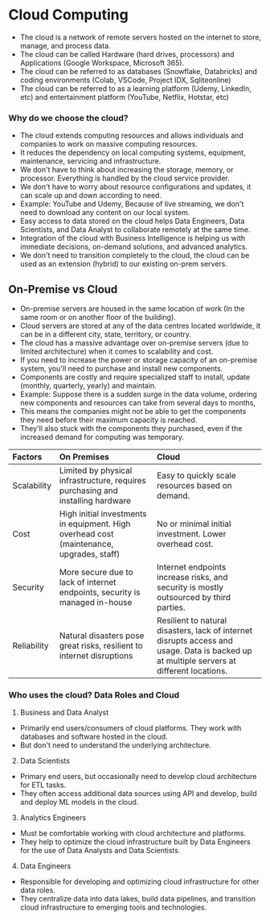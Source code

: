 # **Cloud Computing**
- The cloud is a network of remote servers hosted on the internet to store, manage, and process data.
- The cloud can be called Hardware (hard drives, processors) and Applications (Google Workspace, Microsoft 365).
- The cloud can be referred to as databases (Snowflake, Databricks) and coding environments (Colab, VSCode, Project IDX, Sqliteonline) 
- The cloud can be referred to as a learning platform (Udemy, LinkedIn, etc) and entertainment platform (YouTube, Netflix, Hotstar, etc)

### Why do we choose the cloud?
- The cloud extends computing resources and allows individuals and companies to work on massive computing resources.
- It reduces the dependency on local computing systems, equipment, maintenance, servicing and infrastructure.
- We don't have to think about increasing the storage, memory, or processor. Everything is handled by the cloud service provider.
- We don't have to worry about resource configurations and updates, it can scale up and down according to need.
- Example: YouTube and Udemy, Because of live streaming, we don't need to download any content on our local system.
- Easy access to data stored on the cloud helps Data Engineers, Data Scientists, and Data Analyst to collaborate remotely at the same time.
- Integration of the cloud with Business Intelligence is helping us with immediate decisions, on-demand solutions, and advanced analytics.
- We don't need to transition completely to the cloud, the cloud can be used as an extension (hybrid) to our existing on-prem servers.

## On-Premise vs Cloud
- On-premise servers are housed in the same location of work (In the same room or on another floor of the building).
- Cloud servers are stored at any of the data centres located worldwide, it can be in a different city, state, territory, or country.
- The cloud has a massive advantage over on-premise servers (due to limited architecture) when it comes to scalability and cost.
- If you need to increase the power or storage capacity of an on-premise system, you'll need to purchase and install new components.
- Components are costly and require specialized staff to install, update (monthly, quarterly, yearly) and maintain.
- Example: Suppose there is a sudden surge in the data volume, ordering new components and resources can take from several days to months,
- This means the companies might not be able to get the components they need before their maximum capacity is reached.
- They'll also stuck with the components they purchased, even if the increased demand for computing was temporary.

Factors | On Premises | Cloud
:--- | :--- | :---
Scalability | Limited by physical infrastructure, requires purchasing and installing hardware | Easy to quickly scale resources based on demand.
Cost | High initial investments in equipment. High overhead cost (maintenance, upgrades, staff) | No or minimal initial investment. Lower overhead cost.
Security | More secure due to lack of internet endpoints, security is managed in-house | Internet endpoints increase risks, and security is mostly outsourced by third parties.
Reliability | Natural disasters pose great risks, resilient to internet disruptions | Resilient to natural disasters, lack of internet disrupts access and usage. Data is backed up at multiple servers at different locations.

### **Who uses the cloud? Data Roles and Cloud**

1. Business and Data Analyst
- Primarily end users/consumers of cloud platforms. They work with databases and software hosted in the cloud.
- But don't need to understand the underlying architecture.

2. Data Scientists
- Primary end users, but occasionally need to develop cloud architecture for ETL tasks.
- They often access additional data sources using API and develop, build and deploy ML models in the cloud.

3. Analytics Engineers
- Must be comfortable working with cloud architecture and platforms.
- They help to optimize the cloud infrastructure built by Data Engineers for the use of Data Analysts and Data Scientists.

4. Data Engineers
- Responsible for developing and optimizing cloud infrastructure for other data roles.
- They centralize data into data lakes, build data pipelines, and transition cloud infrastructure to emerging tools and technologies.
